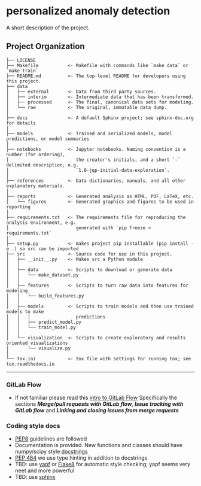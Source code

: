 personalized anomaly detection
==============================

A short description of the project.

Project Organization
------------

    ├── LICENSE
    ├── Makefile           <- Makefile with commands like `make data` or `make train`
    ├── README.md          <- The top-level README for developers using this project.
    ├── data
    │   ├── external       <- Data from third party sources.
    │   ├── interim        <- Intermediate data that has been transformed.
    │   ├── processed      <- The final, canonical data sets for modeling.
    │   └── raw            <- The original, immutable data dump.
    │
    ├── docs               <- A default Sphinx project; see sphinx-doc.org for details
    │
    ├── models             <- Trained and serialized models, model predictions, or model summaries
    │
    ├── notebooks          <- Jupyter notebooks. Naming convention is a number (for ordering),
    │                         the creator's initials, and a short `-` delimited description, e.g.
    │                         `1.0-jqp-initial-data-exploration`.
    │
    ├── references         <- Data dictionaries, manuals, and all other explanatory materials.
    │
    ├── reports            <- Generated analysis as HTML, PDF, LaTeX, etc.
    │   └── figures        <- Generated graphics and figures to be used in reporting
    │
    ├── requirements.txt   <- The requirements file for reproducing the analysis environment, e.g.
    │                         generated with `pip freeze > requirements.txt`
    │
    ├── setup.py           <- makes project pip installable (pip install -e .) so src can be imported
    ├── src                <- Source code for use in this project.
    │   ├── __init__.py    <- Makes src a Python module
    │   │
    │   ├── data           <- Scripts to download or generate data
    │   │   └── make_dataset.py
    │   │
    │   ├── features       <- Scripts to turn raw data into features for modeling
    │   │   └── build_features.py
    │   │
    │   ├── models         <- Scripts to train models and then use trained models to make
    │   │   │                 predictions
    │   │   ├── predict_model.py
    │   │   └── train_model.py
    │   │
    │   └── visualization  <- Scripts to create exploratory and results oriented visualizations
    │       └── visualize.py
    │
    └── tox.ini            <- tox file with settings for running tox; see tox.readthedocs.io


--------

### GitLab Flow

- If not familiar please read this [intro to GitLab Flow](https://docs.gitlab.com/ee/topics/gitlab_flow.html)
Specifically the sections ***Merge/pull requests with GitLab flow***, ***Issue tracking with GitLab flow*** and ***Linking and closing issues from merge requests***

### Coding style docs

- [PEP8](https://www.python.org/dev/peps/pep-0008/) guidelines are followed
- Documentation is provided. New functions and classes should have numpy/scipy style [docstrings](https://numpydoc.readthedocs.io/en/latest/format.html#docstring-standard)
- [PEP 484](https://www.python.org/dev/peps/pep-0484/) we use type hinting in addition to docstrings 
- TBD: use [yapf](https://github.com/google/yapf) or [Flake8](https://pypi.org/project/flake8/) for automatic style checking; yapf seems very neet and more powerful
- TBD: use [sphinx](https://www.sphinx-doc.org/en/master/)
